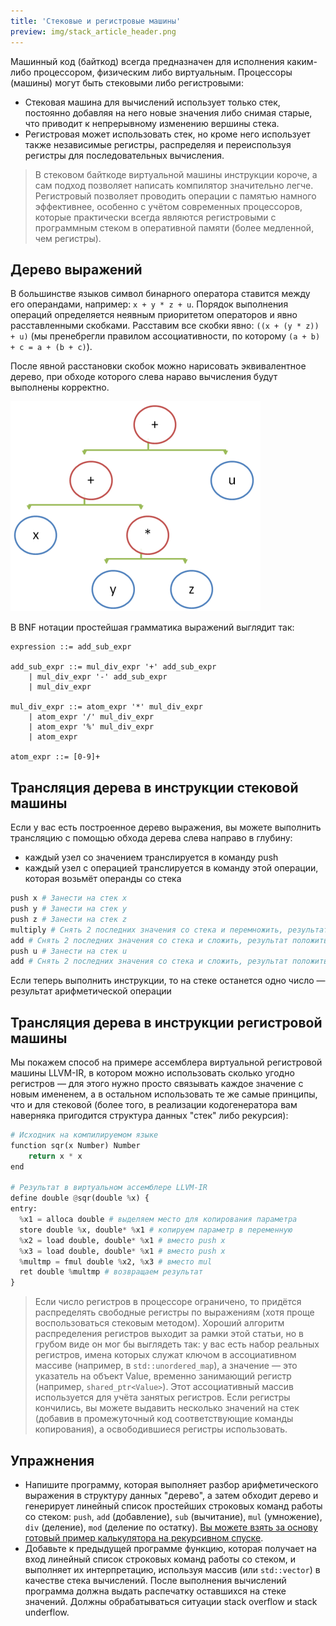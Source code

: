 ```yaml
---
title: 'Стековые и регистровые машины'
preview: img/stack_article_header.png
---
```


Машинный код (байткод) всегда предназначен для исполнения каким-либо процессором, физическим либо виртуальным. Процессоры (машины) могут быть стековыми либо регистровыми:

- Стековая машина для вычислений использует только стек, постоянно добавляя на него новые значения либо снимая старые, что приводит к непрерывному изменению вершины стека.
- Регистровая может использовать стек, но кроме него использует также независимые регистры, распределяя и переиспользуя регистры для последовательных вычисления.

> В стековом байткоде виртуальной машины инструкции короче, а сам подход позволяет написать компилятор значительно легче. Регистровый позволяет проводить операции с памятью намного эффективнее, особенно с учётом современных процессоров, которые практически всегда являются регистровыми с программным стеком в оперативной памяти (более медленной, чем регистры).

## Дерево выражений

В большинстве языков символ бинарного оператора ставится между его операндами, например: `x + y * z + u`. Порядок выполнения операций определяется неявным приоритетом операторов и явно расставленными скобками. Расставим все скобки явно: `((x + (y * z)) + u)` (мы пренебрегли правилом ассоциативности, по которому `(a + b) + c = a + (b + c)`).

После явной расстановки скобок можно нарисовать эквивалентное дерево, при обходе которого слева нараво вычисления будут выполнены корректно.

![Stack](img/binary_tree_to_stack.png)

В BNF нотации простейшая грамматика выражений выглядит так:

```
expression ::= add_sub_expr

add_sub_expr ::= mul_div_expr '+' add_sub_expr
    | mul_div_expr '-' add_sub_expr
    | mul_div_expr

mul_div_expr ::= atom_expr '*' mul_div_expr
    | atom_expr '/' mul_div_expr
    | atom_expr '%' mul_div_expr
    | atom_expr

atom_expr ::= [0-9]+
```

## Трансляция дерева в инструкции стековой машины

Если у вас есть построенное дерево выражения, вы можете выполнить трансляцию с помощью обхода дерева слева направо в глубину:

- каждый узел со значением транслируется в команду push
- каждый узел с операцией транслируется в команду этой операции, которая возьмёт операнды со стека

```python
push x # Занести на стек x
push y # Занести на стек y
push z # Занести на стек z
multiply # Снять 2 последних значения со стека и перемножить, результат положить в вершину
add # Снять 2 последних значения со стека и сложить, результат положить в вершину
push u # Занести на стек u
add # Снять 2 последних значения со стека и сложить, результат положить в вершину
```

Если теперь выполнить инструкции, то на стеке останется одно число &mdash; результат арифметической операции

## Трансляция дерева в инструкции регистровой машины

Мы покажем способ на примере ассемблера виртуальной регистровой машины LLVM-IR, в котором можно использовать сколько угодно регистров &mdash; для этого нужно просто связывать каждое значение с новым имененем, а в остальном использовать те же самые принципы, что и для стековой (более того, в реализации кодогенератора вам наверняка пригодится структура данных "стек" либо рекурсия):

```python
# Исходник на компилируемом языке
function sqr(x Number) Number
    return x * x
end

# Результат в виртуальном ассемблере LLVM-IR
define double @sqr(double %x) {
entry:
  %x1 = alloca double # выделяем место для копирования параметра
  store double %x, double* %x1 # копируем параметр в переменную
  %x2 = load double, double* %x1 # вместо push x
  %x3 = load double, double* %x1 # вместо push x
  %multmp = fmul double %x2, %x3 # вместо mul
  ret double %multmp # возвращаем результат
}
```

> Если число регистров в процессоре ограничено, то придётся распределять свободные регистры по выражениям (хотя проще воспользоваться стековым методом). Хороший алгоритм распределения регистров выходит за рамки этой статьи, но в грубом виде он мог бы выглядеть так: у вас есть набор реальных регистров, имена которых служат ключом в ассоциативном массиве (например, в `std::unordered_map`), а значение &mdash; это указатель на объект Value, временно занимающий регистр (например, `shared_ptr<Value>`). Этот ассоциативный массив используется для учёта занятых регистров. Если регистры кончились, вы можете выдавить несколько значений на стек (добавив в промежуточный код соответствующие команды копирования), а освободившиеся регистры использовать.

## Упражнения

- Напишите программу, которая выполняет разбор арифметического выражения в структуру данных "дерево", а затем обходит дерево и генерирует линейный список простейших строковых команд работы со стеком: `push`, `add` (добавление), `sub` (вычитание), `mul` (умножение), `div` (деление), `mod` (деление по остатку). [Вы можете взять за основу готовый пример калькулятора на рекурсивном спуске](/compilers/simple_recursive_parser.html).
- Добавьте к предыдущей программе функцию, которая получает на вход линейный список строковых команд работы со стеком, и выполняет их интерпретацию, используя массив (или `std::vector`) в качестве стека вычислений. После выполнения вычислений программа должна выдать распечатку оставшихся на стеке значений. Должны обрабатываться ситуации stack overflow и stack underflow.
